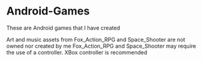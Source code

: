 # Android-Games
These are Android games that I have created

Art and music assets from Fox_Action_RPG and Space_Shooter are not owned nor created by me
Fox_Action_RPG and Space_Shooter may require the use of a controller. XBox controller is recommended
